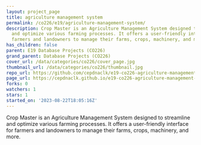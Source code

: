 ```yaml
---
layout: project_page
title: agriculture management system
permalink: /co226/e19/agriculture-management-system/
description: Crop Master is an Agriculture Management System designed to streamline
  and optimize various farming processes. It offers a user-friendly interface for
  farmers and landowners to manage their farms, crops, machinery, and more.
has_children: false
parent: E19 Database Projects (CO226)
grand_parent: Database Projects (CO226)
cover_url: /data/categories/co226/cover_page.jpg
thumbnail_url: /data/categories/co226/thumbnail.jpg
repo_url: https://github.com/cepdnaclk/e19-co226-agriculture-management-system
page_url: https://cepdnaclk.github.io/e19-co226-agriculture-management-system
forks: 0
watchers: 1
stars: 1
started_on: '2023-08-22T18:05:16Z'
---
```


Crop Master is an Agriculture Management System designed to streamline and optimize various farming processes. It offers a user-friendly interface for farmers and landowners to manage their farms, crops, machinery, and more.